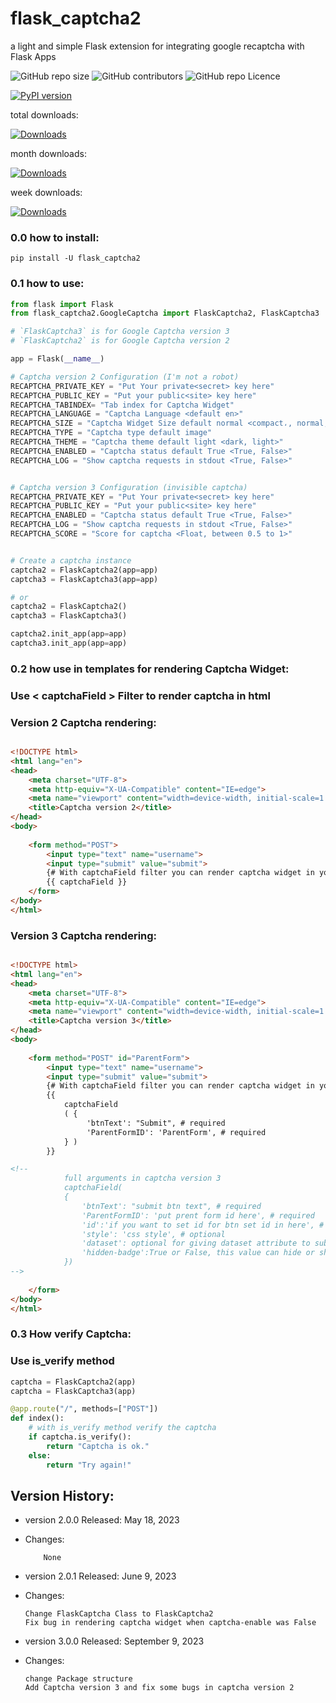 # flask_captcha2
a light and simple Flask extension for integrating google recaptcha with Flask Apps
<p>

  
  <img alt="GitHub repo size" src="https://img.shields.io/github/repo-size/alisharify7/flask_captcha2">

  
  <img alt="GitHub contributors" src="https://img.shields.io/github/contributors/alisharify7/flask_captcha2">

  
  <img alt="GitHub repo Licence" src="https://img.shields.io/pypi/l/flask_captcha2">
  
  
  [![PyPI version](https://badge.fury.io/py/flask-captcha2.svg)](https://badge.fury.io/py/flask-captcha2)

  total downloads: 
  
  [![Downloads](https://static.pepy.tech/badge/flask-captcha2)](https://pepy.tech/project/flask-captcha2)
  
  month downloads:
  
  [![Downloads](https://static.pepy.tech/badge/flask-captcha2/month)](https://pepy.tech/project/flask-captcha2)
  
  
  week downloads:
  
  [![Downloads](https://static.pepy.tech/badge/flask-captcha2/week)](https://pepy.tech/project/flask-captcha2)
  
  
</p>
  
  
  



### 0.0 how to install:
  
    pip install -U flask_captcha2 


### 0.1 how to use:

```python
from flask import Flask
from flask_captcha2.GoogleCaptcha import FlaskCaptcha2, FlaskCaptcha3

# `FlaskCaptcha3` is for Google Captcha version 3
# `FlaskCaptcha2` is for Google Captcha version 2

app = Flask(__name__)

# Captcha version 2 Configuration (I'm not a robot)
RECAPTCHA_PRIVATE_KEY = "Put Your private<secret> key here"
RECAPTCHA_PUBLIC_KEY = "Put your public<site> key here"
RECAPTCHA_TABINDEX= "Tab index for Captcha Widget"
RECAPTCHA_LANGUAGE = "Captcha Language <default en>"
RECAPTCHA_SIZE = "Captcha Widget Size default normal <compact،, normal, invisible>"
RECAPTCHA_TYPE = "Captcha type default image"
RECAPTCHA_THEME = "Captcha theme default light <dark, light>"
RECAPTCHA_ENABLED = "Captcha status default True <True, False>"
RECAPTCHA_LOG = "Show captcha requests in stdout <True, False>"


# Captcha version 3 Configuration (invisible captcha)
RECAPTCHA_PRIVATE_KEY = "Put Your private<secret> key here"
RECAPTCHA_PUBLIC_KEY = "Put your public<site> key here"
RECAPTCHA_ENABLED = "Captcha status default True <True, False>"
RECAPTCHA_LOG = "Show captcha requests in stdout <True, False>"
RECAPTCHA_SCORE = "Score for captcha <Float, between 0.5 to 1>"


# Create a captcha instance
captcha2 = FlaskCaptcha2(app=app)
captcha3 = FlaskCaptcha3(app=app)

# or 
captcha2 = FlaskCaptcha2()
captcha3 = FlaskCaptcha3()

captcha2.init_app(app=app)
captcha3.init_app(app=app)
```

### 0.2 how use in templates for rendering Captcha Widget:

### Use < captchaField > Filter to render captcha in html


### Version 2 Captcha rendering:
```html

<!DOCTYPE html>
<html lang="en">
<head>
    <meta charset="UTF-8">
    <meta http-equiv="X-UA-Compatible" content="IE=edge">
    <meta name="viewport" content="width=device-width, initial-scale=1.0">
    <title>Captcha version 2</title>
</head>
<body>
    
    <form method="POST">
        <input type="text" name="username">
        <input type="submit" value="submit">
        {# With captchaField filter you can render captcha widget in your html code #}
        {{ captchaField }}
    </form>
</body>
</html>
```

### Version 3 Captcha rendering:
```html

<!DOCTYPE html>
<html lang="en">
<head>
    <meta charset="UTF-8">
    <meta http-equiv="X-UA-Compatible" content="IE=edge">
    <meta name="viewport" content="width=device-width, initial-scale=1.0">
    <title>Captcha version 3</title>
</head>
<body>
    
    <form method="POST" id="ParentForm">
        <input type="text" name="username">
        <input type="submit" value="submit">
        {# With captchaField filter you can render captcha widget in your html code #}
        {{ 
            captchaField
            ( {
                 'btnText': "Submit", # required
                 'ParentFormID': 'ParentForm', # required
            } ) 
        }}

<!--        
            full arguments in captcha version 3
            captchaField(
            {
                'btnText': "submit btn text", # required
                'ParentFormID': 'put prent form id here', # required
                'id':'if you want to set id for btn set id in here', # optional
                'style': 'css style', # optional
                'dataset': optional for giving dataset attribute to submit btn
                'hidden-badge':True or False, this value can hide or show captcha badge
            })
-->
        
    </form>
</body>
</html>
```


### 0.3 How verify Captcha:
### Use is_verify method  
```python
captcha = FlaskCaptcha2(app)
captcha = FlaskCaptcha3(app)

@app.route("/", methods=["POST"])
def index():
    # with is_verify method verify the captcha 
    if captcha.is_verify():
        return "Captcha is ok."
    else:
        return "Try again!" 

```




## Version History:


  - version 2.0.0 Released: May 18, 2023
  - Changes:
  
            None
  
  - version 2.0.1 Released: June 9, 2023
  - Changes:
  
        Change FlaskCaptcha Class to FlaskCaptcha2
        Fix bug in rendering captcha widget when captcha-enable was False

    
  - version 3.0.0 Released: September 9, 2023
  - Changes:
  
        change Package structure
        Add Captcha version 3 and fix some bugs in captcha version 2


